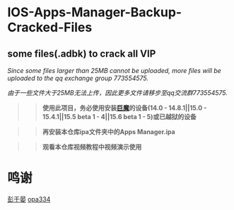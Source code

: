 # IOS-Apps-Manager-Backup-Cracked-Files
## some files(.adbk) to crack all VIP
  _Since some files larger than 25MB cannot be uploaded, more files will be uploaded to the qq exchange group 773554575._
 
 _由于一些文件大于25MB无法上传，因此更多文件请移步至qq交流群773554575._


> >**使用此项目，务必使用安装[巨魔](https://github.com/opa334/TrollStore)的设备(14.0 - 14.8.1||15.0 - 15.4.1||15.5 beta 1 - 4||15.6 beta 1 - 5)或已越狱的设备**

> >**再安装本仓库ipa文件夹中的Apps Manager.ipa**

> >**观看本仓库视频教程中视频演示使用**


# 鸣谢
[彭于晏](https://github.com/89996462)
[opa334](https://github.com/opa334)

